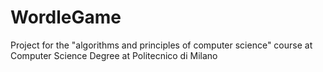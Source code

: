 # WordleGame
Project for the "algorithms and principles of computer science" course at Computer Science Degree at Politecnico di Milano
